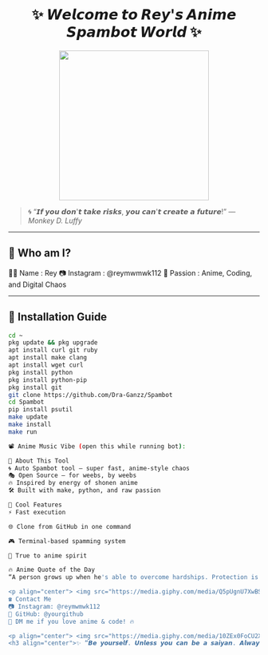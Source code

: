 <h1 align="center">✨ 𝙒𝙚𝙡𝙘𝙤𝙢𝙚 𝙩𝙤 𝙍𝙚𝙮'𝙨 𝘼𝙣𝙞𝙢𝙚 𝙎𝙥𝙖𝙢𝙗𝙤𝙩 𝙒𝙤𝙧𝙡𝙙 ✨</h1>
<p align="center">
  <img src="https://media.giphy.com/media/WoD6JZnwap6s8/giphy.gif" width="300"/>
</p>

> 🌀 “𝙄𝙛 𝙮𝙤𝙪 𝙙𝙤𝙣'𝙩 𝙩𝙖𝙠𝙚 𝙧𝙞𝙨𝙠𝙨, 𝙮𝙤𝙪 𝙘𝙖𝙣'𝙩 𝙘𝙧𝙚𝙖𝙩𝙚 𝙖 𝙛𝙪𝙩𝙪𝙧𝙚!” — *Monkey D. Luffy*
---

## 🌟 Who am I?

🧑‍💻 Name : Rey
📷 Instagram : @reymwmwk112
🎌 Passion : Anime, Coding, and Digital Chaos

---

## 🔧 Installation Guide

```bash
cd ~
pkg update && pkg upgrade
apt install curl git ruby
apt install make clang
apt install wget curl
pkg install python
pkg install python-pip
pkg install git
git clone https://github.com/Dra-Ganzz/Spambot
cd Spambot
pip install psutil
make update
make install
make run

📽️ Anime Music Vibe (open this while running bot):

🧠 About This Tool
🌀 Auto Spambot tool — super fast, anime-style chaos
🎭 Open Source — for weebs, by weebs
🔥 Inspired by energy of shonen anime
🛠 Built with make, python, and raw passion

🌈 Cool Features
⚡ Fast execution

🌐 Clone from GitHub in one command

🎮 Terminal-based spamming system

🎌 True to anime spirit

🔥 Anime Quote of the Day
“A person grows up when he's able to overcome hardships. Protection is important, but there are some things a person must learn on his own.” — Jiraiya

<p align="center"> <img src="https://media.giphy.com/media/Q5pUgnU7XwBS8/giphy.gif" width="350"/> </p>
☎️ Contact Me
📷 Instagram: @reymwmwk112
🐙 GitHub: @yourgithub
💌 DM me if you love anime & code! 🔥

<p align="center"> <img src="https://media.giphy.com/media/10ZEx0FoCU2XVm/giphy.gif" width="300"/> </p>
<h3 align="center">✨ “𝘽𝙚 𝙮𝙤𝙪𝙧𝙨𝙚𝙡𝙛. 𝙐𝙣𝙡𝙚𝙨𝙨 𝙮𝙤𝙪 𝙘𝙖𝙣 𝙗𝙚 𝙖 𝙨𝙖𝙞𝙮𝙖𝙣. 𝘼𝙡𝙬𝙖𝙮𝙨 𝙗𝙚 𝙖 𝙨𝙖𝙞𝙮𝙖𝙣.” 💥</h3> ```
